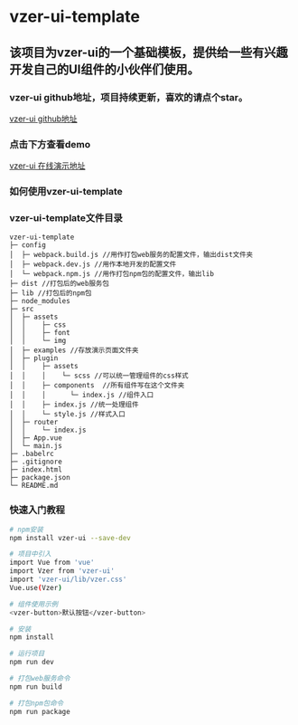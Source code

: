 # vzer-ui-template

## 该项目为vzer-ui的一个基础模板，提供给一些有兴趣开发自己的UI组件的小伙伴们使用。

### vzer-ui github地址，项目持续更新，喜欢的请点个star。
[vzer-ui github地址](https://github.com/zengjielin/vzer-ui)

### 点击下方查看demo
[vzer-ui 在线演示地址](https://zengjielin.github.io/vzer-ui/dist/#/)

### 如何使用vzer-ui-template

### vzer-ui-template文件目录
```
vzer-ui-template
├─ config
│  ├─ webpack.build.js //用作打包web服务的配置文件，输出dist文件夹
│  ├─ webpack.dev.js //用作本地开发的配置文件
│  └─ webpack.npm.js //用作打包npm包的配置文件，输出lib
├─ dist //打包后的web服务包
├─ lib //打包后的npm包
├─ node_modules
├─ src
│  ├─ assets
│  │    ├─ css
│  │    ├─ font 
│  │    └─ img
│  ├─ examples //存放演示页面文件夹
│  ├─ plugin
│  │    ├─ assets
│  │    │    └─ scss //可以统一管理组件的css样式
│  │    ├─ components  //所有组件写在这个文件夹
│  │    │      └─ index.js //组件入口
│  │    ├─ index.js //统一处理组件
│  │    └─ style.js //样式入口
│  ├─ router 
│  │    └─ index.js
│  ├─ App.vue
│  └─ main.js 
├─ .babelrc
├─ .gitignore
├─ index.html
├─ package.json
└─ README.md
```

### 快速入门教程

``` bash
# npm安装
npm install vzer-ui --save-dev

# 项目中引入
import Vue from 'vue'
import Vzer from 'vzer-ui'
import 'vzer-ui/lib/vzer.css'
Vue.use(Vzer)

# 组件使用示例
<vzer-button>默认按钮</vzer-button>

# 安装
npm install

# 运行项目
npm run dev

# 打包web服务命令
npm run build 

# 打包npm包命令
npm run package
```

